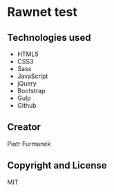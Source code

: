 # Rawnet test



## Technologies used
* HTML5
* CSS3
* Sass
* JavaScript
* jQuery
* Bootstrap
* Gulp
* Github

## Creator
Piotr Furmanek


## Copyright and License

MIT
